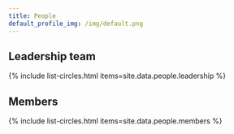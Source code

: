 ```yaml
---
title: People
default_profile_img: /img/default.png
---
```


## Leadership team

{% include list-circles.html items=site.data.people.leadership %}

## Members

{% include list-circles.html items=site.data.people.members %}
